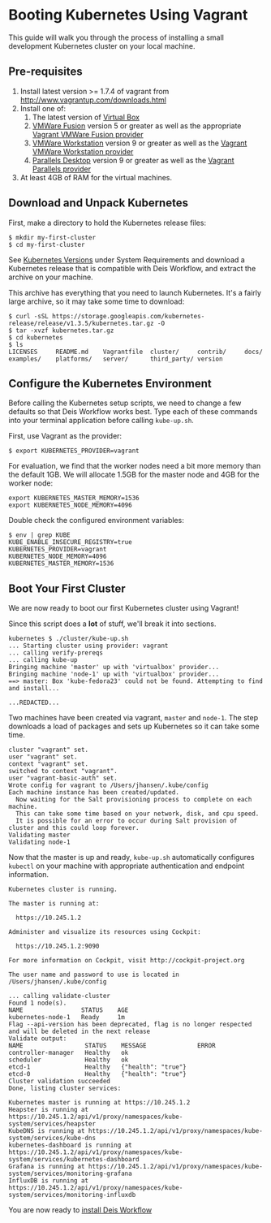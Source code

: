 # Booting Kubernetes Using Vagrant

This guide will walk you through the process of installing a small development
Kubernetes cluster on your local machine.

## Pre-requisites

1. Install latest version >= 1.7.4 of vagrant from http://www.vagrantup.com/downloads.html
2. Install one of:
   1. The latest version of [Virtual Box](https://www.virtualbox.org/wiki/Downloads)
   2. [VMWare Fusion](https://www.vmware.com/products/fusion/) version 5 or greater as well as the appropriate [Vagrant VMWare Fusion provider](https://www.vagrantup.com/vmware)
   3. [VMWare Workstation](https://www.vmware.com/products/workstation/) version 9 or greater as well as the [Vagrant VMWare Workstation provider](https://www.vagrantup.com/vmware)
   4. [Parallels Desktop](https://www.parallels.com/products/desktop/) version 9 or greater as well as the [Vagrant Parallels provider](https://parallels.github.io/vagrant-parallels/)
3. At least 4GB of RAM for the virtual machines.

## Download and Unpack Kubernetes

First, make a directory to hold the Kubernetes release files:

```
$ mkdir my-first-cluster
$ cd my-first-cluster
```

See [Kubernetes Versions](https://deis.com/docs/workflow/installing-workflow/system-requirements/#kubernetes-versions) under System Requirements and download a Kubernetes release that is compatible with Deis Workflow, and extract the archive on your machine.

This archive has everything that you need to launch Kubernetes. It's a fairly large archive, so it may take some time to download:

```
$ curl -sSL https://storage.googleapis.com/kubernetes-release/release/v1.3.5/kubernetes.tar.gz -O
$ tar -xvzf kubernetes.tar.gz
$ cd kubernetes
$ ls
LICENSES     README.md    Vagrantfile  cluster/     contrib/     docs/        examples/    platforms/   server/      third_party/ version
```

## Configure the Kubernetes Environment

Before calling the Kubernetes setup scripts, we need to change a few defaults so that Deis Workflow works best. Type
each of these commands into your terminal application before calling `kube-up.sh`.

First, use Vagrant as the provider:

```
$ export KUBERNETES_PROVIDER=vagrant
```

For evaluation, we find that the worker nodes need a bit more memory than the default 1GB. We will allocate 1.5GB for
the master node and 4GB for the worker node:

```
export KUBERNETES_MASTER_MEMORY=1536
export KUBERNETES_NODE_MEMORY=4096
```

Double check the configured environment variables:

```
$ env | grep KUBE
KUBE_ENABLE_INSECURE_REGISTRY=true
KUBERNETES_PROVIDER=vagrant
KUBERNETES_NODE_MEMORY=4096
KUBERNETES_MASTER_MEMORY=1536
```

## Boot Your First Cluster

We are now ready to boot our first Kubernetes cluster using Vagrant!

Since this script does a **lot** of stuff, we'll break it into sections.

```
kubernetes $ ./cluster/kube-up.sh
... Starting cluster using provider: vagrant
... calling verify-prereqs
... calling kube-up
Bringing machine 'master' up with 'virtualbox' provider...
Bringing machine 'node-1' up with 'virtualbox' provider...
==> master: Box 'kube-fedora23' could not be found. Attempting to find and install...

...REDACTED...

```

Two machines have been created via vagrant, `master` and `node-1`. The step downloads a load of packages and sets up
Kubernetes so it can take some time.

```
cluster "vagrant" set.
user "vagrant" set.
context "vagrant" set.
switched to context "vagrant".
user "vagrant-basic-auth" set.
Wrote config for vagrant to /Users/jhansen/.kube/config
Each machine instance has been created/updated.
  Now waiting for the Salt provisioning process to complete on each machine.
  This can take some time based on your network, disk, and cpu speed.
  It is possible for an error to occur during Salt provision of cluster and this could loop forever.
Validating master
Validating node-1
```

Now that the master is up and ready, `kube-up.sh` automatically configures `kubectl` on your machine with appropriate
authentication and endpoint information.

```
Kubernetes cluster is running.

The master is running at:

  https://10.245.1.2

Administer and visualize its resources using Cockpit:

  https://10.245.1.2:9090

For more information on Cockpit, visit http://cockpit-project.org

The user name and password to use is located in /Users/jhansen/.kube/config

... calling validate-cluster
Found 1 node(s).
NAME                STATUS    AGE
kubernetes-node-1   Ready     1m
Flag --api-version has been deprecated, flag is no longer respected and will be deleted in the next release
Validate output:
NAME                 STATUS    MESSAGE              ERROR
controller-manager   Healthy   ok
scheduler            Healthy   ok
etcd-1               Healthy   {"health": "true"}
etcd-0               Healthy   {"health": "true"}
Cluster validation succeeded
Done, listing cluster services:

Kubernetes master is running at https://10.245.1.2
Heapster is running at https://10.245.1.2/api/v1/proxy/namespaces/kube-system/services/heapster
KubeDNS is running at https://10.245.1.2/api/v1/proxy/namespaces/kube-system/services/kube-dns
kubernetes-dashboard is running at https://10.245.1.2/api/v1/proxy/namespaces/kube-system/services/kubernetes-dashboard
Grafana is running at https://10.245.1.2/api/v1/proxy/namespaces/kube-system/services/monitoring-grafana
InfluxDB is running at https://10.245.1.2/api/v1/proxy/namespaces/kube-system/services/monitoring-influxdb
```

You are now ready to [install Deis Workflow](install-vagrant.md)
